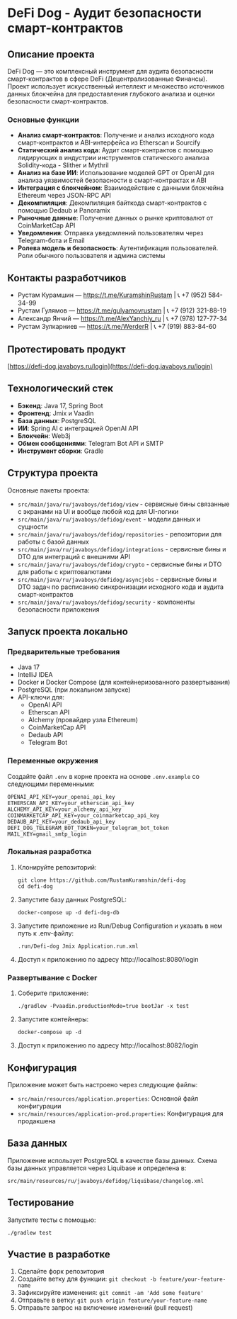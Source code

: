 # DeFi Dog - Аудит безопасности смарт-контрактов

## Описание проекта

DeFi Dog — это комплексный инструмент для аудита безопасности смарт-контрактов в сфере DeFi (Децентрализованные Финансы). Проект использует искусственный интеллект и множество источников данных блокчейна для предоставления глубокого анализа и оценки безопасности смарт-контрактов.

### Основные функции

- **Анализ смарт-контрактов**: Получение и анализ исходного кода смарт-контрактов и ABI-интерфейса из Etherscan и Sourcify
- **Статический анализ кода**: Аудит смарт-контрактов с помощью лидирующих в индустрии инструментов статического анализа Solidity-кода - Slither и Mythril
- **Анализ на базе ИИ**: Использование моделей GPT от OpenAI для анализа уязвимостей безопасности в смарт-контрактах и ABI
- **Интеграция с блокчейном**: Взаимодействие с данными блокчейна Ethereum через JSON-RPC API 
- **Декомпиляция**: Декомпиляция байткода смарт-контрактов с помощью Dedaub и Panoramix
- **Рыночные данные**: Получение данных о рынке криптовалют от CoinMarketCap API
- **Уведомления**: Отправка уведомлений пользователям через Telegram-бота и Email
- **Ролева модель и безопасность**: Аутентификация пользователей. Роли обычного пользователя и админа системы

## Контакты разработчиков

- Рустам Курамшин — https://t.me/KuramshinRustam | 📞 +7 (952) 584-34-99
- Рустам Гулямов — https://t.me/gulyamovrustam | 📞 +7 (912) 321-88-19
- Александр Янчий — https://t.me/AlexYanchiy_ru | 📞 +7 (978) 127-77-34
- Рустам Зулкарниев — https://t.me/WerderR | 📞 +7 (919) 883-84-60

## Протестировать продукт

[https://defi-dog.javaboys.ru/login](https://defi-dog.javaboys.ru/login)

## Технологический стек

- **Бэкенд**: Java 17, Spring Boot
- **Фронтенд**: Jmix и Vaadin
- **База данных**: PostgreSQL
- **ИИ**: Spring AI с интеграцией OpenAI API
- **Блокчейн**: Web3j
- **Обмен сообщениями**: Telegram Bot API и SMTP
- **Инструмент сборки**: Gradle

## Структура проекта

Основные пакеты проекта:

- `src/main/java/ru/javaboys/defidog/view` - сервисные бины связанные с экранами на UI и вообще любой код для UI-логики
- `src/main/java/ru/javaboys/defidog/event` - модели данных и сущности
- `src/main/java/ru/javaboys/defidog/repositories` - репозитории для работы с базой данных
- `src/main/java/ru/javaboys/defidog/integrations` - сервисные бины и DTO для интеграций с внешними API
- `src/main/java/ru/javaboys/defidog/crypto` - сервисные бины и DTO для работы с криптовалютами
- `src/main/java/ru/javaboys/defidog/asyncjobs` - сервисные бины и DTO задач по расписанию синхронизации исходного кода и аудита смарт-контрактов 
- `src/main/java/ru/javaboys/defidog/security` - компоненты безопасности приложения

## Запуск проекта локально

### Предварительные требования

- Java 17
- IntelliJ IDEA
- Docker и Docker Compose (для контейнеризованного развертывания)
- PostgreSQL (при локальном запуске)
- API-ключи для:
  - OpenAI API
  - Etherscan API
  - Alchemy (провайдер узла Ethereum)
  - CoinMarketCap API
  - Dedaub API
  - Telegram Bot

### Переменные окружения

Создайте файл `.env` в корне проекта на основе `.env.example` со следующими переменными:

```
OPENAI_API_KEY=your_openai_api_key
ETHERSCAN_API_KEY=your_etherscan_api_key
ALCHEMY_API_KEY=your_alchemy_api_key
COINMARKETCAP_API_KEY=your_coinmarketcap_api_key
DEDAUB_API_KEY=your_dedaub_api_key
DEFI_DOG_TELEGRAM_BOT_TOKEN=your_telegram_bot_token
MAIL_KEY=gmail_smtp_login
```

### Локальная разработка

1. Клонируйте репозиторий:
   ```shell
   git clone https://github.com/RustamKuramshin/defi-dog
   cd defi-dog
   ```

2. Запустите базу данных PostgreSQL:
   ```shell
   docker-compose up -d defi-dog-db
   ```

3. Запустите приложение из Run/Debug Configuration и указать в нем путь к .env-файлу:
   ```
   .run/Defi-dog Jmix Application.run.xml
   ```

4. Доступ к приложению по адресу http://localhost:8080/login

### Развертывание с Docker

1. Соберите приложение:
   ```
   ./gradlew -Pvaadin.productionMode=true bootJar -x test
   ```

2. Запустите контейнеры:
   ```
   docker-compose up -d
   ```

3. Доступ к приложению по адресу http://localhost:8082/login

## Конфигурация

Приложение может быть настроено через следующие файлы:

- `src/main/resources/application.properties`: Основной файл конфигурации
- `src/main/resources/application-prod.properties`: Конфигурация для продакшена

## База данных

Приложение использует PostgreSQL в качестве базы данных. Схема базы данных управляется через Liquibase и определена в:

```
src/main/resources/ru/javaboys/defidog/liquibase/changelog.xml
```

## Тестирование

Запустите тесты с помощью:

```
./gradlew test
```

## Участие в разработке

1. Сделайте форк репозитория
2. Создайте ветку для функции: `git checkout -b feature/your-feature-name`
3. Зафиксируйте изменения: `git commit -am 'Add some feature'`
4. Отправьте в ветку: `git push origin feature/your-feature-name`
5. Отправьте запрос на включение изменений (pull request)
